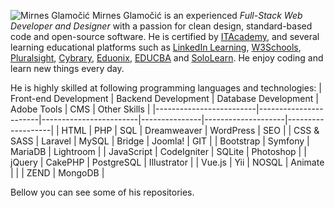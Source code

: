![Mirnes Glamočić](https://scontent-vie1-1.xx.fbcdn.net/v/t1.6435-9/32395244_1337279966416045_4952741236734689280_n.jpg?_nc_cat=102&ccb=1-7&_nc_sid=e3f864&_nc_eui2=AeG-mcKMrjGzwJ4dpBqlpevMkefW7KyCHkSR59bsrIIeRCxDgOxUUMDHlbrHc0mJYHlwGvsI_kth_py44AnurUoo&_nc_ohc=r-fZU_ekttMAX8xdyFH&_nc_ht=scontent-vie1-1.xx&oh=00_AT-O_e8XpRVr46oLcltVZd3kZM_SPqCwhDzHeKEqcbjG_g&oe=632D897A)
Mirnes Glamočić is an experienced *Full-Stack Web Developer and Designer* with a passion for clean design, standard-based code and open-source software. He is certified by [ITAcademy](https://www.link-group.eu/portfolio/itacademy), and several learning educational platforms such as [LinkedIn Learning](https://www.linkedin.com/learning), [W3Schools](https://www.w3schools.com/), [Pluralsight](https://www.pluralsight.com/), [Cybrary](https://www.cybrary.it/), [Eduonix](https://www.eduonix.com/), [EDUCBA](https://www.educba.com/) and [SoloLearn](https://www.sololearn.com/).
He enjoy coding and learn new things every day. 

He is highly skilled at following programming languages and technologies:
|  Front-end Development  |  Backend Development  |  Database Development  |  Adobe Tools  |  CMS               | Other Skills      |
|-------------------------|-----------------------|------------------------|---------------|--------------------|-------------------|
|  HTML                   |  PHP                  |  SQL                   |  Dreamweaver  |  WordPress         |     SEO           |
|  CSS & SASS             |  Laravel              |  MySQL                 |  Bridge       |  Joomla!           |     GIT           |
|  Bootstrap              |  Symfony              |  MariaDB               |  Lightroom    |
|  JavaScript             |  CodeIgniter          |  SQLite                |  Photoshop    |
|  jQuery                 |  CakePHP              |  PostgreSQL            |  Illustrator  |
|  Vue.js                 |  Yii                  |  NOSQL                 |  Animate      |
|                         |  ZEND                 |  MongoDB               |

Bellow you can see some of his repositories.
